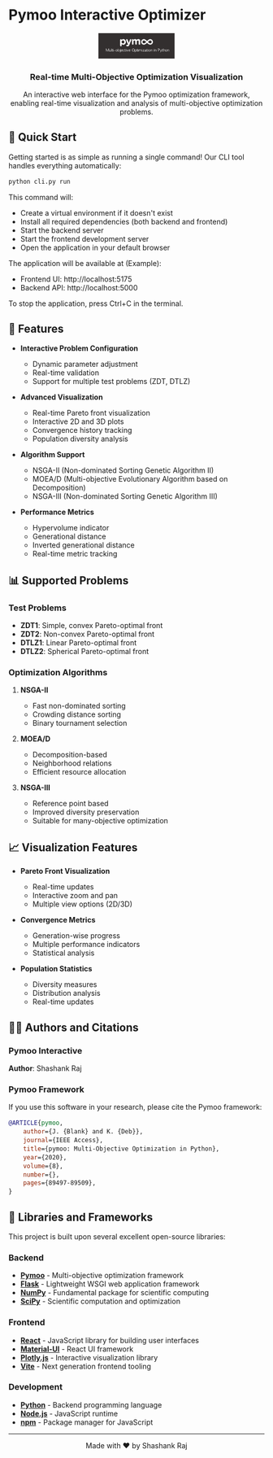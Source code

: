 # Pymoo Interactive Optimizer

<div align="center">
  <img src="frontend/public/pymoo.png" alt="Pymoo Interactive Logo" width="150"/>
  <h3>Real-time Multi-Objective Optimization Visualization</h3>
  <p>An interactive web interface for the Pymoo optimization framework, enabling real-time visualization and analysis of multi-objective optimization problems.</p>
</div>

## 🚀 Quick Start

Getting started is as simple as running a single command! Our CLI tool handles everything automatically:

```bash
python cli.py run
```

This command will:
- Create a virtual environment if it doesn't exist
- Install all required dependencies (both backend and frontend)
- Start the backend server
- Start the frontend development server
- Open the application in your default browser

The application will be available at (Example):
- Frontend UI: http://localhost:5175
- Backend API: http://localhost:5000

To stop the application, press Ctrl+C in the terminal.

## 🌟 Features

- **Interactive Problem Configuration**
  - Dynamic parameter adjustment
  - Real-time validation
  - Support for multiple test problems (ZDT, DTLZ)

- **Advanced Visualization**
  - Real-time Pareto front visualization
  - Interactive 2D and 3D plots
  - Convergence history tracking
  - Population diversity analysis

- **Algorithm Support**
  - NSGA-II (Non-dominated Sorting Genetic Algorithm II)
  - MOEA/D (Multi-objective Evolutionary Algorithm based on Decomposition)
  - NSGA-III (Non-dominated Sorting Genetic Algorithm III)

- **Performance Metrics**
  - Hypervolume indicator
  - Generational distance
  - Inverted generational distance
  - Real-time metric tracking

## 📊 Supported Problems

### Test Problems
- **ZDT1**: Simple, convex Pareto-optimal front
- **ZDT2**: Non-convex Pareto-optimal front
- **DTLZ1**: Linear Pareto-optimal front
- **DTLZ2**: Spherical Pareto-optimal front

### Optimization Algorithms
1. **NSGA-II**
   - Fast non-dominated sorting
   - Crowding distance sorting
   - Binary tournament selection

2. **MOEA/D**
   - Decomposition-based
   - Neighborhood relations
   - Efficient resource allocation

3. **NSGA-III**
   - Reference point based
   - Improved diversity preservation
   - Suitable for many-objective optimization

## 📈 Visualization Features

- **Pareto Front Visualization**
  - Real-time updates
  - Interactive zoom and pan
  - Multiple view options (2D/3D)

- **Convergence Metrics**
  - Generation-wise progress
  - Multiple performance indicators
  - Statistical analysis

- **Population Statistics**
  - Diversity measures
  - Distribution analysis
  - Real-time updates

## 👨‍💻 Authors and Citations

### Pymoo Interactive
**Author**: Shashank Raj

### Pymoo Framework
If you use this software in your research, please cite the Pymoo framework:

```bibtex
@ARTICLE{pymoo,
    author={J. {Blank} and K. {Deb}},
    journal={IEEE Access},
    title={pymoo: Multi-Objective Optimization in Python},
    year={2020},
    volume={8},
    number={},
    pages={89497-89509},
}
```

## 🙏 Libraries and Frameworks

This project is built upon several excellent open-source libraries:

### Backend
- **[Pymoo](https://pymoo.org/)** - Multi-objective optimization framework
- **[Flask](https://flask.palletsprojects.com/)** - Lightweight WSGI web application framework
- **[NumPy](https://numpy.org/)** - Fundamental package for scientific computing
- **[SciPy](https://scipy.org/)** - Scientific computation and optimization

### Frontend
- **[React](https://reactjs.org/)** - JavaScript library for building user interfaces
- **[Material-UI](https://mui.com/)** - React UI framework
- **[Plotly.js](https://plotly.com/javascript/)** - Interactive visualization library
- **[Vite](https://vitejs.dev/)** - Next generation frontend tooling

### Development
- **[Python](https://www.python.org/)** - Backend programming language
- **[Node.js](https://nodejs.org/)** - JavaScript runtime
- **[npm](https://www.npmjs.com/)** - Package manager for JavaScript

---

<div align="center">
  Made with ❤️ by Shashank Raj
</div>
